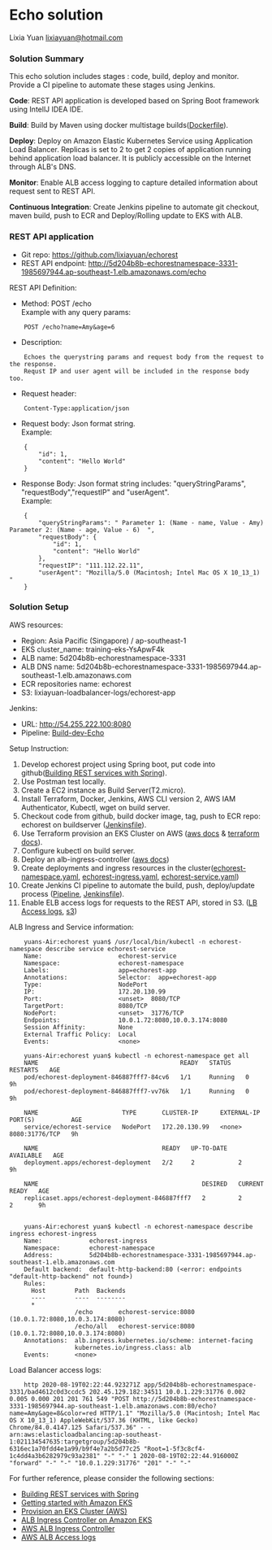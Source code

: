 # Echo solution

Lixia Yuan <lixiayuan@hotmail.com>

### Solution Summary

This echo solution includes stages : code, build, deploy and monitor. Provide a CI pipeline to automate these stages using Jenkins.

**Code**: REST API application is developed based on Spring Boot framework using IntellJ IDEA IDE.  

**Build**: Build by Maven using docker multistage builds([Dockerfile](https://github.com/lixiayuan/echorest/blob/master/Dockerfile)).  

**Deploy**: Deploy on Amazon Elastic Kubernetes Service using Application Load Balancer. Replicas is set to 2 to get 2 copies of application running behind application load balancer. It is publicly accessible on the Internet through ALB's DNS.  

**Monitor**: Enable ALB access logging to capture detailed information about request sent to REST API. 

**Continuous Integration**:
Create Jenkins pipeline to automate git checkout, maven build, push to ECR and Deploy/Rolling update to EKS with ALB.

### REST API application

* Git repo: <https://github.com/lixiayuan/echorest>
* REST API endpoint:  <http://5d204b8b-echorestnamespace-3331-1985697944.ap-southeast-1.elb.amazonaws.com/echo>

REST API Definition:

* Method: POST /echo  
Example with any query params: 

```
    POST /echo?name=Amy&age=6
```
* Description: 
```
    Echoes the querystring params and request body from the request to the response. 
    Requst IP and user agent will be included in the response body too.
```
* Request header: 
```
    Content-Type:application/json
```
* Request body: Json format string.   
Example:

```
    {
        "id": 1,
        "content": "Hello World"
    }
```

* Response Body: Json format string includes: "queryStringParams", "requestBody","requestIP" and "userAgent".  
Example: 

```
    {
        "queryStringParams": " Parameter 1: (Name - name, Value - Amy)  Parameter 2: (Name - age, Value - 6)  ",  
        "requestBody": {    
            "id": 1,  
            "content": "Hello World"  
        },  
        "requestIP": "111.112.22.11",  
        "userAgent": "Mozilla/5.0 (Macintosh; Intel Mac OS X 10_13_1) "
    }
```

### Solution Setup
 
AWS resources:
* Region: Asia Pacific (Singapore) / ap-southeast-1
* EKS cluster_name: training-eks-YsApwF4k
* ALB name: 5d204b8b-echorestnamespace-3331
* ALB DNS name: 5d204b8b-echorestnamespace-3331-1985697944.ap-southeast-1.elb.amazonaws.com
* ECR repositories name: echorest
* S3: lixiayuan-loadbalancer-logs/echorest-app

Jenkins:
* URL: http://54.255.222.100:8080
* Pipeline: [Build-dev-Echo](http://54.255.222.100:8080/job/Build-dev-Echo/)

Setup Instruction:
1. Develop echorest project using Spring boot, put code into github([Building REST services with Spring](https://spring.io/guides/tutorials/bookmarks/)).
1. Use Postman test locally.
1. Create a EC2 instance as Build Server(T2.micro).
1. Install Terraform, Docker, Jenkins, AWS CLI version 2, AWS IAM Authenticator, Kubectl, wget on build server.
1. Checkout code from github, build docker image, tag, push to ECR repo: echorest on buildserver ([Jenkinsfile](https://github.com/lixiayuan/echorest/blob/master/Jenkinsfile)).
2. Use Terraform provision an EKS Cluster on AWS ([aws docs](https://docs.aws.amazon.com/eks/latest/userguide/getting-started.html) & [terraform docs](https://learn.hashicorp.com/tutorials/terraform/eks)).
3. Configure kubectl on build server.
4. Deploy an alb-ingress-controller ([aws docs](https://docs.aws.amazon.com/eks/latest/userguide/alb-ingress.html))
5. Create deployments and ingress resources in the cluster([echorest-namespace.yaml](https://github.com/lixiayuan/echorest/blob/master/echorest-namespace.yaml), [echorest-ingress.yaml](https://github.com/lixiayuan/echorest/blob/master/echorest-ingress.yaml), [echorest-service.yaml](https://github.com/lixiayuan/echorest/blob/master/echorest-service.yaml))
6. Create Jenkins CI pipeline to automate the build, push, deploy/update process ([Pipeline](http://54.255.222.100:8080/job/Build-dev-Echo/), [Jenkinsfile](https://github.com/lixiayuan/echorest/blob/master/Jenkinsfile)).
7. Enable ELB access logs for requests to the REST API, stored in S3. ([LB Access logs](https://docs.aws.amazon.com/elasticloadbalancing/latest/application/load-balancer-access-logs.html), [s3](https://s3.console.aws.amazon.com/s3/buckets/lixiayuan-loadbalancer-logs/?region=ap-southeast-1))

ALB Ingress and Service information:

```
    yuans-Air:echorest yuan$ /usr/local/bin/kubectl -n echorest-namespace describe service echorest-service
    Name:                     echorest-service
    Namespace:                echorest-namespace
    Labels:                   app=echorest-app
    Annotations:              Selector:  app=echorest-app
    Type:                     NodePort
    IP:                       172.20.130.99
    Port:                     <unset>  8080/TCP
    TargetPort:               8080/TCP
    NodePort:                 <unset>  31776/TCP
    Endpoints:                10.0.1.72:8080,10.0.3.174:8080
    Session Affinity:         None
    External Traffic Policy:  Local
    Events:                   <none>

    yuans-Air:echorest yuan$ kubectl -n echorest-namespace get all
    NAME                                       READY   STATUS    RESTARTS   AGE
    pod/echorest-deployment-846887fff7-84cv6   1/1     Running   0          9h
    pod/echorest-deployment-846887fff7-vv76k   1/1     Running   0          9h
    
    NAME                       TYPE       CLUSTER-IP      EXTERNAL-IP   PORT(S)          AGE
    service/echorest-service   NodePort   172.20.130.99   <none>        8080:31776/TCP   9h
    
    NAME                                  READY   UP-TO-DATE   AVAILABLE   AGE
    deployment.apps/echorest-deployment   2/2     2            2           9h
    
    NAME                                             DESIRED   CURRENT   READY   AGE
    replicaset.apps/echorest-deployment-846887fff7   2         2         2       9h


    yuans-Air:echorest yuan$ kubectl -n echorest-namespace describe ingress echorest-ingress
    Name:             echorest-ingress
    Namespace:        echorest-namespace
    Address:          5d204b8b-echorestnamespace-3331-1985697944.ap-southeast-1.elb.amazonaws.com
    Default backend:  default-http-backend:80 (<error: endpoints "default-http-backend" not found>)
    Rules:
      Host        Path  Backends
      ----        ----  --------
      *           
                  /echo       echorest-service:8080 (10.0.1.72:8080,10.0.3.174:8080)
                  /echo/all   echorest-service:8080 (10.0.1.72:8080,10.0.3.174:8080)
    Annotations:  alb.ingress.kubernetes.io/scheme: internet-facing
                  kubernetes.io/ingress.class: alb
    Events:       <none>
```

Load Balancer access logs:

```
    http 2020-08-19T02:22:44.923271Z app/5d204b8b-echorestnamespace-3331/bad4612c0d3ccdc5 202.45.129.182:34511 10.0.1.229:31776 0.002 0.005 0.000 201 201 761 549 "POST http://5d204b8b-echorestnamespace-3331-1985697944.ap-southeast-1.elb.amazonaws.com:80/echo?name=Amy&age=8&color=red HTTP/1.1" "Mozilla/5.0 (Macintosh; Intel Mac OS X 10_13_1) AppleWebKit/537.36 (KHTML, like Gecko) Chrome/84.0.4147.125 Safari/537.36" - - arn:aws:elasticloadbalancing:ap-southeast-1:021134547635:targetgroup/5d204b8b-6316ec1a70fdd4e1a99/b9f4e7a2b5d77c25 "Root=1-5f3c8cf4-1c4dd4a3b6282979c93a2381" "-" "-" 1 2020-08-19T02:22:44.916000Z "forward" "-" "-" "10.0.1.229:31776" "201" "-" "-"
```
For further reference, please consider the following sections:
* [Building REST services with Spring](https://spring.io/guides/tutorials/bookmarks/)
* [Getting started with Amazon EKS](https://docs.aws.amazon.com/eks/latest/userguide/getting-started.html)
* [Provision an EKS Cluster (AWS)](https://learn.hashicorp.com/tutorials/terraform/eks)
* [ALB Ingress Controller on Amazon EKS](https://docs.aws.amazon.com/eks/latest/userguide/alb-ingress.html)
* [AWS ALB Ingress Controller](https://kubernetes-sigs.github.io/aws-alb-ingress-controller/)
* [AWS ALB Access logs](https://docs.aws.amazon.com/elasticloadbalancing/latest/application/load-balancer-access-logs.html)


